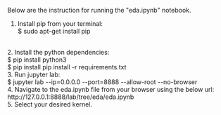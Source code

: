 Below are the instruction for running the "eda.ipynb" notebook.
<br>
1. Install pip from your terminal: <br>
$ sudo apt-get install pip
<br>
2. Install the python dependencies: <br>
$ pip install python3 <br>
$ pip install pip install -r requirements.txt
<br>
3. Run jupyter lab: <br>
$ jupyter lab --ip=0.0.0.0 --port=8888 --allow-root --no-browser
<br>
4. Navigate to the eda.ipynb file from your browser using the below url: <br>
http://127.0.0.1:8888/lab/tree/eda/eda.ipynb
<br>
5. Select your desired kernel.